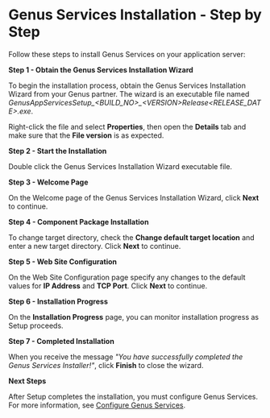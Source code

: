 # Genus Services Installation - Step by Step

Follow these steps to install Genus Services on your application server:

**Step 1 - Obtain the Genus Services Installation Wizard**

To begin the installation process, obtain the Genus Services Installation Wizard from your Genus partner. The wizard is an executable file named *GenusAppServicesSetup_\<BUILD_NO\>_\<VERSION\>_Release_\<RELEASE_DATE\>.exe*.

Right-click the file and select **Properties**, then open the **Details** tab and make sure that the **File version** is as expected.

**Step 2 - Start the Installation**

Double click the Genus Services Installation Wizard executable file.

**Step 3 - Welcome Page**

On the Welcome page of the Genus Services Installation Wizard, click **Next** to continue.

**Step 4 - Component Package Installation**

To change target directory, check the **Change default target location** and enter a new target directory. Click **Next** to continue.

**Step 5 - Web Site Configuration**

On the Web Site Configuration page specify any changes to the default values for **IP Address** and **TCP Port**. Click **Next** to continue.

**Step 6 - Installation Progress**

On the **Installation Progress** page, you can monitor installation progress as Setup proceeds.

**Step 7 - Completed Installation**

When you receive the message _"You have successfully completed the Genus Services Installer!"_, click **Finish** to close the wizard.

**Next Steps**

After Setup completes the installation, you must configure Genus Services. For more information, see [Configure Genus Services](configure-and-maintain-genus-server/index.md).

